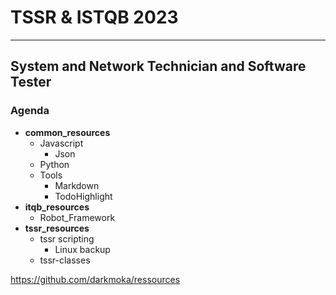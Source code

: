 # TSSR & ISTQB 2023
____
## System and Network Technician and Software Tester
### Agenda
- **common_resources**
  - Javascript
    - Json
  - Python
  - Tools
    - Markdown
    - TodoHighlight
- **itqb_resources**
  - Robot_Framework
- **tssr_resources**
  - tssr scripting
    - Linux backup
  - tssr-classes

https://github.com/darkmoka/ressources